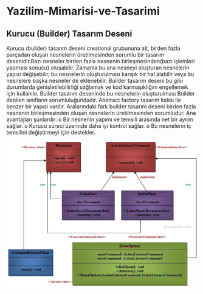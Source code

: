 # Yazilim-Mimarisi-ve-Tasarimi
## Kurucu (Builder) Tasarım Deseni  
Kurucu (builder) tasarım deseni creational grubununa ait, birden fazla parçadan oluşan nesnelerin üretilmesinden sorumlu bir tasarım desenidir.Bazı nesneler birden fazla nesnenin birleşmesinden(bazı işlemleri yapması sonucu) oluşabilir. Zamanla bu ana nesneyi oluşturan nesnelerin yapısı değişebilir, bu nesnelerin oluşturulması karışık bir hal alabilir veya bu nesnelere başka nesneler de eklenebilir. Builder tasarım deseni bu gibi durumlarda genişletilebilirliği sağlamak ve kod karmaşıklığını engellemek için kullanılır. Builder tasarım deseninde bu nesnelerin oluşturulması Builder denilen sınıfların sorumluluğundadır.  Abstract factory tasarım kalıbı ile benzer bir yapısı vardır. Aralarındaki fark builder tasarım deseni birden fazla nesnenin birleşmesinden oluşan nesnelerin üretilmesinden sorumludur.
Ana avantajları şunlardır:
o	Bir nesnenin yapımı ve temsili arasında net bir ayrım sağlar.
o	Kurucu süreci üzerinde daha iyi kontrol sağlar.
o	Bu nesnelerin iç temsilini değiştirmeyi için destekler.  

![Image of Class](https://github.com/FRTekneci/Yazilim-Mimarisi-ve-Tasarimi/blob/master/commanduml.jpg)
